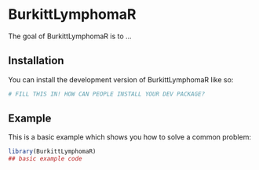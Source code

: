 
# BurkittLymphomaR

<!-- badges: start -->
<!-- badges: end -->

The goal of BurkittLymphomaR is to ...

## Installation

You can install the development version of BurkittLymphomaR like so:

``` r
# FILL THIS IN! HOW CAN PEOPLE INSTALL YOUR DEV PACKAGE?
```

## Example

This is a basic example which shows you how to solve a common problem:

``` r
library(BurkittLymphomaR)
## basic example code
```

